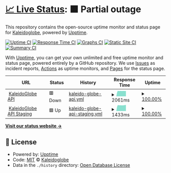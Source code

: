 # [📈 Live Status](https://ks-collab.github.io/upptime): <!--live status--> **🟧 Partial outage**

This repository contains the open-source uptime monitor and status page for [Kaleidoglobe](https://www.kaleidoglobe.com), powered by [Upptime](https://github.com/upptime/upptime).

[![Uptime CI](https://github.com/koj-co/upptime/workflows/Uptime%20CI/badge.svg)](https://github.com/koj-co/upptime/actions?query=workflow%3A%22Uptime+CI%22)
[![Response Time CI](https://github.com/koj-co/upptime/workflows/Response%20Time%20CI/badge.svg)](https://github.com/koj-co/upptime/actions?query=workflow%3A%22Response+Time+CI%22)
[![Graphs CI](https://github.com/koj-co/upptime/workflows/Graphs%20CI/badge.svg)](https://github.com/koj-co/upptime/actions?query=workflow%3A%22Graphs+CI%22)
[![Static Site CI](https://github.com/koj-co/upptime/workflows/Static%20Site%20CI/badge.svg)](https://github.com/koj-co/upptime/actions?query=workflow%3A%22Static+Site+CI%22)
[![Summary CI](https://github.com/koj-co/upptime/workflows/Summary%20CI/badge.svg)](https://github.com/koj-co/upptime/actions?query=workflow%3A%22Summary+CI%22)

With [Upptime](https://upptime.js.org), you can get your own unlimited and free uptime monitor and status page, powered entirely by a GitHub repository. We use [Issues](https://github.com/ks-collab/upptime/issues) as incident reports, [Actions](https://github.com/ks-collab/upptime/actions) as uptime monitors, and [Pages](https://ks-collab.github.io/upptime) for the status page.

<!--start: status pages-->
<!-- This summary is generated by Upptime (https://github.com/upptime/upptime) -->
<!-- Do not edit this manually, your changes will be overwritten -->
<!-- prettier-ignore -->
| URL | Status | History | Response Time | Uptime |
| --- | ------ | ------- | ------------- | ------ |
| <img alt="" src="https://favicons.githubusercontent.com/api.kaleidoglobe.com" height="13"> [KaleidoGlobe API](https://api.kaleidoglobe.com/api/status) | 🟥 Down | [kaleido-globe-api.yml](https://github.com/ks-collab/upptime/commits/HEAD/history/kaleido-globe-api.yml) | <details><summary><img alt="Response time graph" src="./graphs/kaleido-globe-api/response-time-week.png" height="20"> 2061ms</summary><br><a href="https://ks-collab.github.io/upptime/history/kaleido-globe-api"><img alt="Response time 1547" src="https://img.shields.io/endpoint?url=https%3A%2F%2Fraw.githubusercontent.com%2Fks-collab%2Fupptime%2FHEAD%2Fapi%2Fkaleido-globe-api%2Fresponse-time.json"></a><br><a href="https://ks-collab.github.io/upptime/history/kaleido-globe-api"><img alt="24-hour response time 2062" src="https://img.shields.io/endpoint?url=https%3A%2F%2Fraw.githubusercontent.com%2Fks-collab%2Fupptime%2FHEAD%2Fapi%2Fkaleido-globe-api%2Fresponse-time-day.json"></a><br><a href="https://ks-collab.github.io/upptime/history/kaleido-globe-api"><img alt="7-day response time 2061" src="https://img.shields.io/endpoint?url=https%3A%2F%2Fraw.githubusercontent.com%2Fks-collab%2Fupptime%2FHEAD%2Fapi%2Fkaleido-globe-api%2Fresponse-time-week.json"></a><br><a href="https://ks-collab.github.io/upptime/history/kaleido-globe-api"><img alt="30-day response time 2118" src="https://img.shields.io/endpoint?url=https%3A%2F%2Fraw.githubusercontent.com%2Fks-collab%2Fupptime%2FHEAD%2Fapi%2Fkaleido-globe-api%2Fresponse-time-month.json"></a><br><a href="https://ks-collab.github.io/upptime/history/kaleido-globe-api"><img alt="1-year response time 1547" src="https://img.shields.io/endpoint?url=https%3A%2F%2Fraw.githubusercontent.com%2Fks-collab%2Fupptime%2FHEAD%2Fapi%2Fkaleido-globe-api%2Fresponse-time-year.json"></a></details> | <details><summary><a href="https://ks-collab.github.io/upptime/history/kaleido-globe-api">100.00%</a></summary><a href="https://ks-collab.github.io/upptime/history/kaleido-globe-api"><img alt="All-time uptime 99.97%" src="https://img.shields.io/endpoint?url=https%3A%2F%2Fraw.githubusercontent.com%2Fks-collab%2Fupptime%2FHEAD%2Fapi%2Fkaleido-globe-api%2Fuptime.json"></a><br><a href="https://ks-collab.github.io/upptime/history/kaleido-globe-api"><img alt="24-hour uptime 99.99%" src="https://img.shields.io/endpoint?url=https%3A%2F%2Fraw.githubusercontent.com%2Fks-collab%2Fupptime%2FHEAD%2Fapi%2Fkaleido-globe-api%2Fuptime-day.json"></a><br><a href="https://ks-collab.github.io/upptime/history/kaleido-globe-api"><img alt="7-day uptime 100.00%" src="https://img.shields.io/endpoint?url=https%3A%2F%2Fraw.githubusercontent.com%2Fks-collab%2Fupptime%2FHEAD%2Fapi%2Fkaleido-globe-api%2Fuptime-week.json"></a><br><a href="https://ks-collab.github.io/upptime/history/kaleido-globe-api"><img alt="30-day uptime 100.00%" src="https://img.shields.io/endpoint?url=https%3A%2F%2Fraw.githubusercontent.com%2Fks-collab%2Fupptime%2FHEAD%2Fapi%2Fkaleido-globe-api%2Fuptime-month.json"></a><br><a href="https://ks-collab.github.io/upptime/history/kaleido-globe-api"><img alt="1-year uptime 99.97%" src="https://img.shields.io/endpoint?url=https%3A%2F%2Fraw.githubusercontent.com%2Fks-collab%2Fupptime%2FHEAD%2Fapi%2Fkaleido-globe-api%2Fuptime-year.json"></a></details>
| <img alt="" src="https://favicons.githubusercontent.com/api-staging.kaleidoglobe.com" height="13"> [KaleidoGlobe API Staging](https://api-staging.kaleidoglobe.com/api/status) | 🟩 Up | [kaleido-globe-api-staging.yml](https://github.com/ks-collab/upptime/commits/HEAD/history/kaleido-globe-api-staging.yml) | <details><summary><img alt="Response time graph" src="./graphs/kaleido-globe-api-staging/response-time-week.png" height="20"> 1433ms</summary><br><a href="https://ks-collab.github.io/upptime/history/kaleido-globe-api-staging"><img alt="Response time 1183" src="https://img.shields.io/endpoint?url=https%3A%2F%2Fraw.githubusercontent.com%2Fks-collab%2Fupptime%2FHEAD%2Fapi%2Fkaleido-globe-api-staging%2Fresponse-time.json"></a><br><a href="https://ks-collab.github.io/upptime/history/kaleido-globe-api-staging"><img alt="24-hour response time 1515" src="https://img.shields.io/endpoint?url=https%3A%2F%2Fraw.githubusercontent.com%2Fks-collab%2Fupptime%2FHEAD%2Fapi%2Fkaleido-globe-api-staging%2Fresponse-time-day.json"></a><br><a href="https://ks-collab.github.io/upptime/history/kaleido-globe-api-staging"><img alt="7-day response time 1433" src="https://img.shields.io/endpoint?url=https%3A%2F%2Fraw.githubusercontent.com%2Fks-collab%2Fupptime%2FHEAD%2Fapi%2Fkaleido-globe-api-staging%2Fresponse-time-week.json"></a><br><a href="https://ks-collab.github.io/upptime/history/kaleido-globe-api-staging"><img alt="30-day response time 1446" src="https://img.shields.io/endpoint?url=https%3A%2F%2Fraw.githubusercontent.com%2Fks-collab%2Fupptime%2FHEAD%2Fapi%2Fkaleido-globe-api-staging%2Fresponse-time-month.json"></a><br><a href="https://ks-collab.github.io/upptime/history/kaleido-globe-api-staging"><img alt="1-year response time 1183" src="https://img.shields.io/endpoint?url=https%3A%2F%2Fraw.githubusercontent.com%2Fks-collab%2Fupptime%2FHEAD%2Fapi%2Fkaleido-globe-api-staging%2Fresponse-time-year.json"></a></details> | <details><summary><a href="https://ks-collab.github.io/upptime/history/kaleido-globe-api-staging">100.00%</a></summary><a href="https://ks-collab.github.io/upptime/history/kaleido-globe-api-staging"><img alt="All-time uptime 98.76%" src="https://img.shields.io/endpoint?url=https%3A%2F%2Fraw.githubusercontent.com%2Fks-collab%2Fupptime%2FHEAD%2Fapi%2Fkaleido-globe-api-staging%2Fuptime.json"></a><br><a href="https://ks-collab.github.io/upptime/history/kaleido-globe-api-staging"><img alt="24-hour uptime 100.00%" src="https://img.shields.io/endpoint?url=https%3A%2F%2Fraw.githubusercontent.com%2Fks-collab%2Fupptime%2FHEAD%2Fapi%2Fkaleido-globe-api-staging%2Fuptime-day.json"></a><br><a href="https://ks-collab.github.io/upptime/history/kaleido-globe-api-staging"><img alt="7-day uptime 100.00%" src="https://img.shields.io/endpoint?url=https%3A%2F%2Fraw.githubusercontent.com%2Fks-collab%2Fupptime%2FHEAD%2Fapi%2Fkaleido-globe-api-staging%2Fuptime-week.json"></a><br><a href="https://ks-collab.github.io/upptime/history/kaleido-globe-api-staging"><img alt="30-day uptime 100.00%" src="https://img.shields.io/endpoint?url=https%3A%2F%2Fraw.githubusercontent.com%2Fks-collab%2Fupptime%2FHEAD%2Fapi%2Fkaleido-globe-api-staging%2Fuptime-month.json"></a><br><a href="https://ks-collab.github.io/upptime/history/kaleido-globe-api-staging"><img alt="1-year uptime 98.76%" src="https://img.shields.io/endpoint?url=https%3A%2F%2Fraw.githubusercontent.com%2Fks-collab%2Fupptime%2FHEAD%2Fapi%2Fkaleido-globe-api-staging%2Fuptime-year.json"></a></details>

<!--end: status pages-->

[**Visit our status website →**](https://ks-collab.github.io/upptime)

## 📄 License

- Powered by: [Upptime](https://github.com/upptime/upptime)
- Code: [MIT](./LICENSE) © [Kaleidoglobe](https://www.kaleidoglobe.com)
- Data in the `./history` directory: [Open Database License](https://opendatacommons.org/licenses/odbl/1-0/)
